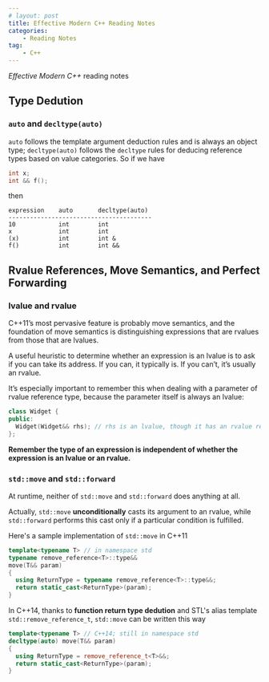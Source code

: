 ```yaml
---
# layout: post
title: Effective Modern C++ Reading Notes
categories: 
    - Reading Notes
tag:
    - C++
---
```


*Effective Modern C++* reading notes

## Type Dedution

### `auto` and `decltype(auto)`

`auto` follows the template argument deduction rules and is always an object type; `decltype(auto)` follows the `decltype` rules for deducing reference types based on value categories. So if we have

```c++
int x;
int && f();
```

then

    expression    auto       decltype(auto)
    ----------------------------------------
    10            int        int
    x             int        int
    (x)           int        int &
    f()           int        int &&


## Rvalue References, Move Semantics, and Perfect Forwarding

### lvalue and rvalue

C++11’s most pervasive feature is probably move semantics, and the foundation of move semantics is distinguishing expressions that are rvalues from those that are lvalues.

A useful heuristic to determine whether an expression is an lvalue is to ask if you can take its address. If you can, it typically is. If you can’t, it’s usually an rvalue. 

It’s especially important to remember this when dealing with a parameter of rvalue reference type, because the parameter itself is always an lvalue:

```c++
class Widget {
public:
  Widget(Widget&& rhs); // rhs is an lvalue, though it has an rvalue reference type 
};
```
**Remember the type of an expression is independent of whether the expression is an lvalue or an rvalue.**

### `std::move` and `std::forward`

At runtime, neither of `std::move` and `std::forward` does anything at all.

Actually, `std::move` **unconditionally** casts its argument to an rvalue, while `std::forward` performs this cast only if a particular condition is fulfilled.

Here's a sample implementation of `std::move` in C++11

```c++
template<typename T> // in namespace std
typename remove_reference<T>::type&&
move(T&& param)
{
  using ReturnType = typename remove_reference<T>::type&&;
  return static_cast<ReturnType>(param);
}
```

In C++14, thanks to **function return type dedution** and STL's alias template `std::remove_reference_t`, `std::move` can be written this way

```c++
template<typename T> // C++14; still in namespace std
decltype(auto) move(T&& param)
{
  using ReturnType = remove_reference_t<T>&&;
  return static_cast<ReturnType>(param);
}
```
 